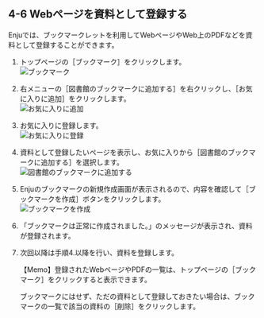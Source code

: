 4-6 Webページを資料として登録する
---------------------------------

Enjuでは、ブックマークレットを利用してWebページやWeb上のPDFなどを資料として登録することができます。

1. トップページの［ブックマーク］をクリックします。  
   ![ブックマーク](assets/images/image_operation_136.jpg)
2. 右メニューの［図書館のブックマークに追加する］を右クリックし、［お気に入りに追加］をクリックします。  
   ![お気に入りに追加](assets/images/image_operation_138.jpg)
3. お気に入りに登録します。  
   ![お気に入りに登録](assets/images/image_operation_139.jpg)
4. 資料として登録したいページを表示し、お気に入りから［図書館のブックマークに追加する］を選択します。  
   ![図書館のブックマークに追加する](assets/images/image_operation_141.jpg)
5. Enjuのブックマークの新規作成画面が表示されるので、内容を確認して［ブックマークを作成］ボタンをクリックします。  
   ![ブックマークを作成](assets/images/image_operation_142.jpg)
6. 「ブックマークは正常に作成されました。」のメッセージが表示され、資料が登録されます。
7. 次回以降は手順4.以降を行い、資料を登録します。

	<div class="alert alert-info">【Memo】登録されたWebページやPDFの一覧は、トップページの［ブックマーク］をクリックすると表示できます。
	</div>

	ブックマークにはせず、ただの資料として登録しておきたい場合は、ブックマークの一覧で該当の資料の［削除］をクリックします。

